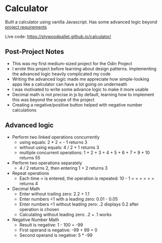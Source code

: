 # Calculator
Built a calculator using vanilla Javascript. Has some advanced logic beyond [project requirements](https://www.theodinproject.com/lessons/foundations-calculator)

Live code: https://plywoodpallet.github.io/calculator/

## Post-Project Notes
- This was my first medium-sized project for the Odin Project
- I wrote this project before learning about design patterns. Implementing the advanced logic heavily complicated my code
- Writing the advanced logic made me appreciate how simple-looking apps like a calculator can have a lot going on underneath
- I was motivated to write some advance logic to make it more usable
 - Decimal math is not precise in js by default, learning how to implement this was beyond the scope of the project
 - Creating a negative/positive button helped with negative number calculations

## Advanced logic
- Perform two linked operations concurrently 
    - using equals: 2 * 2 = - 1 returns 3
    - without using equals: 4 / 2 + 1 returns 3 
    - multiple concurrent operations: 1 + 2 + 3 + 4 + 5 + 6 + 7 + 9 + 10 returns 55
- Perform two operations separately
    - 4 / 2 returns 2, then entering 1 + 2 returns 3
- Repeat operations
    - Each time = is entered, the operation is repeated: 10 - 1 = = = = = = returns 4
- Decimal Math
    - Enter without trailing zero: 2.2 + 1.1
    - Enter numbers <1 with a leading zero: 0.01 - 0.05
    - Enter numbers <1 without leading zero: .2 displays 0.2 after operation is chosen
    - Calculating without leading zero: .2 + .1 works
- Negative Number Math
    - Result is negative: 1 - 100 = -99
    - First operand is negative: -99 + 99 = 0
    - Second operand is negative: 5 * -99